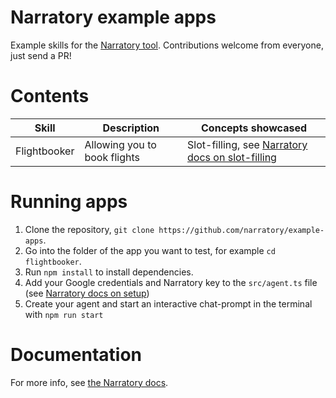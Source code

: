 # Narratory example apps

Example skills for the [Narratory tool](https://narratory.io/). Contributions welcome from everyone, just send a PR!

# Contents

Skill                 | Description                                 | Concepts showcased
----------------------|---------------------------------------------|------------------------------------------------------
Flightbooker          | Allowing you to book flights                | Slot-filling, see [Narratory docs on slot-filling](https://narratory.io/docs/slot-filling)

# Running apps
1. Clone the repository, `git clone https://github.com/narratory/example-apps`.
2. Go into the folder of the app you want to test, for example `cd flightbooker`.
3. Run `npm install` to install dependencies.
4. Add your Google credentials and Narratory key to the `src/agent.ts` file (see [Narratory docs on setup](https://narratory.io/docs/setup))
5. Create your agent and start an interactive chat-prompt in the terminal with `npm run start`

# Documentation
For more info, see [the Narratory docs](https://narratory.io/docs/first-agent).
